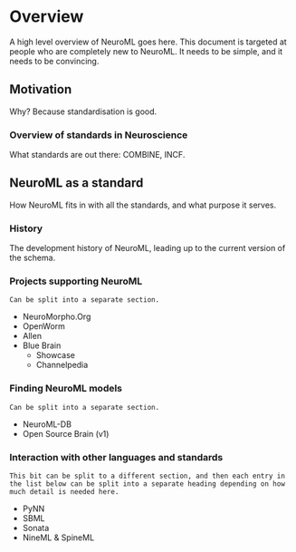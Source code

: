 # Overview

A high level overview of NeuroML goes here.
This document is targeted at people who are completely new to NeuroML.
It needs to be simple, and it needs to be convincing.

## Motivation

Why? Because standardisation is good.

### Overview of standards in Neuroscience

What standards are out there: COMBINE, INCF.

## NeuroML as a standard

How NeuroML fits in with all the standards, and what purpose it serves.

### History

The development history of NeuroML, leading up to the current version of the schema.

### Projects supporting NeuroML

```{note}
Can be split into a separate section.
```


- NeuroMorpho.Org
- OpenWorm
- Allen
- Blue Brain
  - Showcase
  - Channelpedia

### Finding NeuroML models
```{note}
Can be split into a separate section.

```

- NeuroML-DB
- Open Source Brain (v1)

### Interaction with other languages and standards

```{note}
This bit can be split to a different section, and then each entry in the list below can be split into a separate heading depending on how much detail is needed here.
```
- PyNN
- SBML
- Sonata
- NineML & SpineML
